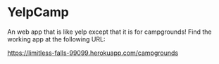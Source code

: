 # YelpCamp

An web app that is like yelp except that it is for campgrounds! Find the working app at the following URL:

https://limitless-falls-99099.herokuapp.com/campgrounds
